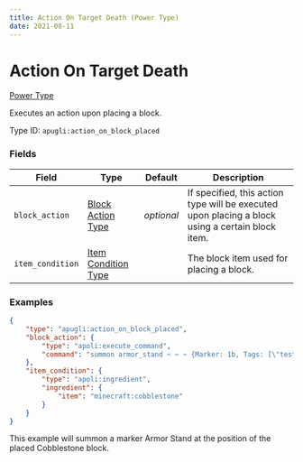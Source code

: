 ```yaml
---
title: Action On Target Death (Power Type)
date: 2021-08-11
---
```


# Action On Target Death

[Power Type](../power_types.md)

Executes an action upon placing a block.

Type ID: `apugli:action_on_block_placed`


### Fields

Field | Type | Default | Description
------|------|---------|------------
`block_action` | [Block Action Type](https://origins.readthedocs.io/en/latest/types/block_action_types) | _optional_ | If specified, this action type will be executed upon placing a block using a certain block item.
`item_condition` | [Item Condition Type](https://origins.readthedocs.io/en/latest/types/item_condition_types) | | The block item used for placing a block.


### Examples

```json
{
    "type": "apugli:action_on_block_placed",
    "block_action": {
        "type": "apoli:execute_command",
        "command": "summon armor_stand ~ ~ ~ {Marker: 1b, Tags: [\"test\"]}"
    },
    "item_condition": {
        "type": "apoli:ingredient",
        "ingredient": {
            "item": "minecraft:cobblestone"
        }
    }
}
```

This example will summon a marker Armor Stand at the position of the placed Cobblestone block.